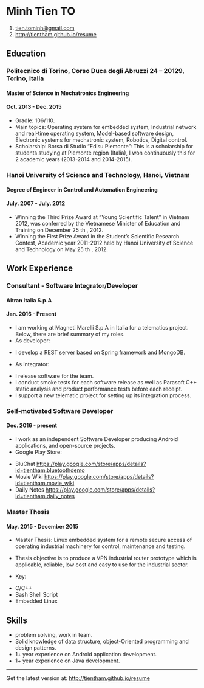 # Minh Tien TO

1. <tien.tominh@gmail.com>
2. <http://tientham.github.io/resume>

## Education

### Politecnico di Torino, Corso Duca degli Abruzzi 24 – 20129, Torino, Italia
#### Master of Science in Mechatronics Engineering
#### Oct. 2013 - Dec. 2015

* Gradle: 106/110.
* Main topics: Operating system for embedded system, Industrial network and real-time operating system, Model-based software design, Electronic systems for mechatronic
system, Robotics, Digital control.
* Scholarship: Borsa di Studio “Edisu Piemonte”: This is a scholarship for students studying at Piemonte region (Italia), I won continuously this for 2 academic years (2013-2014 and 2014-2015).

### Hanoi University of Science and Technology, Hanoi, Vietnam
#### Degree of Engineer in Control and Automation Engineering
#### July. 2007 - July. 2012

* Winning the Third Prize Award at “Young Scientific Talent” in Vietnam 2012, was conferred by the Vietnamese Minister of Education and Training on December 25 th , 2012.
* Winning the First Prize Award in the Student’s Scientific Research Contest, Academic year 2011-2012 held by Hanoi University of Science and Technology on May 25 th , 2012.

## Work Experience

### Consultant - Software Integrator/Developer
#### Altran Italia S.p.A
#### Jan. 2016 - Present
* I am working at Magneti Marelli S.p.A in Italia for a telematics project. Below, there are brief summary of my roles.
* As developer:
- I develop a REST server based on Spring framework and MongoDB.
* As integrator:
- I release software for the team.
- I conduct smoke tests for each software release as well as Parasoft C++ static analysis and product performance tests before each receipt.
- I support a new telematic project for setting up its integration process.

### Self-motivated Software Developer
#### Dec. 2016 - present
* I work as an independent Software Developer producing Android applications, and open-source projects.
* Google Play Store:
- BluChat https://play.google.com/store/apps/details?id=tientham.bluetoothdemo
- Movie Wiki https://play.google.com/store/apps/details?id=tientham.movie_wiki
- Daily Notes https://play.google.com/store/apps/details?id=tientham.daily_notes

### Master Thesis
#### May. 2015 - December 2015
* Master Thesis: Linux embedded system for a remote secure access of operating industrial machinery for control, maintenance and testing.
- Thesis objective is to produce a VPN industrial router prototype which is applicable, reliable, low cost and easy to use for the industrial sector.
* Key:
- C/C++
- Bash Shell Script
- Embedded Linux

## Skills
* problem solving, work in team.
* Solid knowledge of data structure, object-Oriented programming and design patterns.
* 1+ year experience on Android application development.
* 1+ year experience on Java development.

---
Get the latest version at: <http://tientham.github.io/resume>

